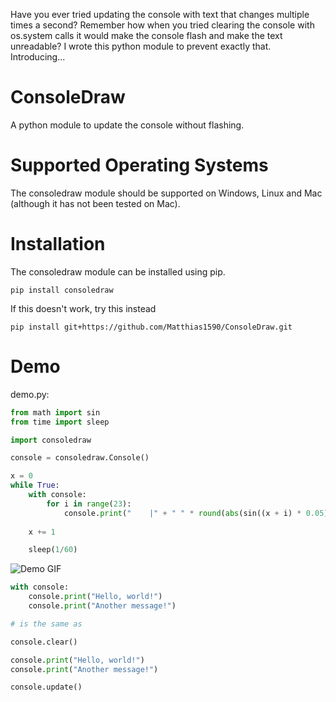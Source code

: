 Have you ever tried updating the console with text that changes multiple times a second? Remember how when you tried clearing the console with os.system calls it would make the console flash and make the text unreadable? I wrote this python module to prevent exactly that. Introducing...

# ConsoleDraw
A python module to update the console without flashing.

# Supported Operating Systems
The consoledraw module should be supported on Windows, Linux and Mac (although it has not been tested on Mac).

# Installation
The consoledraw module can be installed using pip.
```
pip install consoledraw
```
If this doesn't work, try this instead
```
pip install git+https://github.com/Matthias1590/ConsoleDraw.git
```

# Demo
demo.py:
```python
from math import sin
from time import sleep

import consoledraw

console = consoledraw.Console()

x = 0
while True:
    with console:
        for i in range(23):
            console.print("    |" + " " * round(abs(sin((x + i) * 0.05)) * 9.5) + "O") # Prints to the custom console's buffer (works the same as python's built-in print)
    
    x += 1

    sleep(1/60)
```
![Demo GIF](https://media0.giphy.com/media/gXfAUJAD8hHwBcJIFP/giphy.gif?cid=790b7611aab0b776e0e3796d1e0e0e60f7012fc4300d0b9e&rid=giphy.gif&ct=g)

```python
with console:    
    console.print("Hello, world!")
    console.print("Another message!")

# is the same as

console.clear()

console.print("Hello, world!")
console.print("Another message!")

console.update()
```
